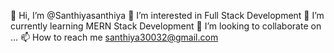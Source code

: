 👋 Hi, I’m @Santhiyasanthiya
👀 I’m interested in Full Stack Development
🌱 I’m currently learning MERN Stack Development
💞️ I’m looking to collaborate on ...
📫 How to reach me santhiya30032@gmail.com

<!---
Santhiyasanthiya/Santhiyasanthiya is a ✨ special ✨ repository because its `README.md` (this file) appears on your GitHub profile.
You can click the Preview link to take a look at your changes
--->

